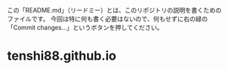 この「README.md」（リードミー）とは、このリポジトリの説明を書くためのファイルです。
今回は特に何も書く必要はないので、何もせずに右の緑の「Commit changes...」というボタンを押してください。
# tenshi88.github.io
